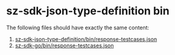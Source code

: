 # sz-sdk-json-type-definition bin

The following files should have exactly the same content:

1. [sz-sdk-json-type-definition/bin/response-testcases.json](./response-testcases.json)
1. [sz-sdk-go/bin/response-testcases.json](https://github.com/senzing-garage/sz-sdk-go/blob/main/bin/response-testcases.json)
